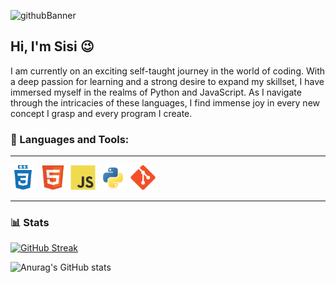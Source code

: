![githubBanner](https://github.com/Sisi-tech/Sisi-tech/assets/110059102/73215db3-e7d9-4795-81ed-1e06262ad98e)

<h2>Hi, I'm Sisi 😉</h2>
<p>I am currently on an exciting self-taught journey in the world of coding. With a deep passion for learning and a strong desire to expand my skillset, I have immersed myself in the realms of Python and JavaScript. As I navigate through the intricacies of these languages, I find immense joy in every new concept I grasp and every program I create. </p>

<h3>🧰 Languages and Tools:</h3>

---

<div>
    <img src="https://github.com/devicons/devicon/blob/master/icons/css3/css3-plain-wordmark.svg"  title="CSS3" alt="CSS" width="40" height="40"/>&nbsp;
  <img src="https://github.com/devicons/devicon/blob/master/icons/html5/html5-original.svg" title="HTML5" alt="HTML" width="40" height="40"/>&nbsp;
  <img src="https://github.com/devicons/devicon/blob/master/icons/javascript/javascript-original.svg" title="JavaScript" alt="JavaScript" width="40" height="40"/>&nbsp;
  <img src="https://github.com/devicons/devicon/blob/master/icons/python/python-original.svg" title="Python" alt="Python " width="40" height="40"/>&nbsp;
  <img src="https://github.com/devicons/devicon/blob/master/icons/git/git-original.svg" title="Git" **alt="Git" width="40" height="40"/>
</div>

---

<h3>📊 Stats</h3>

[![GitHub Streak](http://github-readme-streak-stats.herokuapp.com?user=Sisi-tech&theme=dark&background=000000)](https://git.io/streak-stats)

![Anurag's GitHub stats](https://github-readme-stats.vercel.app/api?username=Sisi-tech&show_icons=true&theme=radical)
